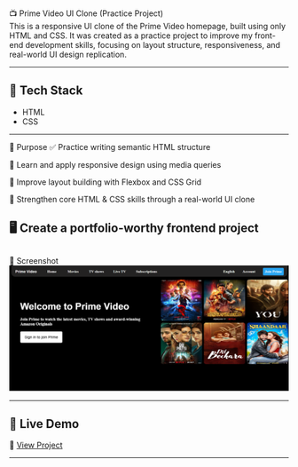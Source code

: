 📺 Prime Video UI Clone (Practice Project)<br/>
  This is a responsive UI clone of the Prime Video homepage, built using only HTML and CSS. It was created as a practice project to improve my front-end development skills, focusing on layout   structure, responsiveness, and real-world UI design replication.

---

## 🧰 Tech Stack

- HTML
- CSS

---

🎯 Purpose
✅ Practice writing semantic HTML structure

📱 Learn and apply responsive design using media queries

🎨 Improve layout building with Flexbox and CSS Grid

🧠 Strengthen core HTML & CSS skills through a real-world UI clone

🖥️ Create a portfolio-worthy frontend project
---

## 
📸 Screenshot
![Screenshot](./image/Screenshot.jpg)

---

## 🚀 Live Demo

🔗 [View Project](https://study-sync-project-amber.vercel.app)

---








